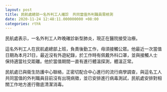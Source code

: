 ```yaml
---
layout: post
title: 民航處總部一名外判工人確診　共同當值外判職員需檢測
date: 2020-11-24 12:48:11.000000000 +08:00
categories: rthk
---
```


民航處表示，一名外判工人昨晚確診新型肺炎，現正在醫院接受治療。

這名外判工人在民航處總部上班，負責後勤工作，毋須接觸公眾。他最近一次當值日期為本月21日，最近沒有外遊紀錄，於工作時有佩戴外科口罩，並與接觸人士保持適當社交距離。他於當值期間一直有進行體溫探測，體溫正常。

民航處已與衞生防護中心聯絡，正密切配合中心進行的流行病學調查，與這名工人共同當值的外判職員目前沒有出現病徵，並已安排進行病毒測試，民航處安排對相關工作地方進行徹底清潔消毒。
